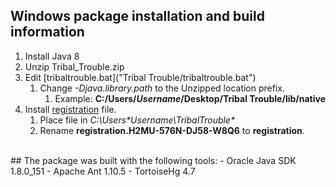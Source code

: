 ## Windows package installation and build information
1. Install Java 8
1. Unzip Tribal_Trouble.zip
1. Edit [tribaltrouble.bat]("Tribal Trouble/tribaltrouble.bat")
   1. Change *-Djava.library.path* to the Unzipped location prefix.
      1. Example: **C:/Users/*Username*/Desktop/Tribal Trouble/lib/native**
1. Install [registration](../registration-files/registration.H2MU-576N-DJ58-W8Q6) file.
   1. Place file in **C:\Users\*Username*\TribalTrouble\**
   1. Rename **registration.H2MU-576N-DJ58-W8Q6** to **registration**.
<br />
## The package was built with the following tools:
- Oracle Java SDK 1.8.0_151
- Apache Ant 1.10.5
- TortoiseHg 4.7
